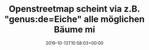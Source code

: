 ---
retweeted: false
source: <a href="http://www.samruston.co.uk" rel="nofollow">Flamingo for Android</a>
entities:
  hashtags: []
  symbols: []
  user_mentions: []
  urls: []
display_text_range:
- '0'
- '191'
favorite_count: '1'
id_str: '1183336087567130624'
truncated: false
retweet_count: '0'
id: '1183336087567130624'
created_at: Sun Oct 13 10:58:03 +0000 2019
favorited: false
full_text: Openstreetmap scheint via z.B. "genus:de=Eiche" alle möglichen Bäume mit
  Metadaten verzeichnet zu haben - jemand eine Idee wie man gezielt in der Karte nach
  der Baumart suchen / filtern kann?
lang: de
tags:
- pesos/twitter
date: '2019-10-13T10:58:03+00:00'
src: https://twitter.com/bascht/status/1183336087567130624
original_url: https://twitter.com/bascht/status/1183336087567130624
type: twitter_tweet
text: Openstreetmap scheint via z.B. "genus:de=Eiche" alle möglichen Bäume mit Metadaten
  verzeichnet zu haben - jemand eine Idee wie man gezielt in der Karte nach der Baumart
  suchen / filtern kann?
title: Openstreetmap scheint via z.B. "genus:de=Eiche" alle möglichen Bäume mi

---